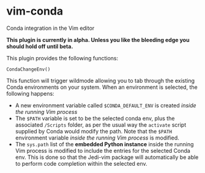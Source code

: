 # vim-conda
Conda integration in the Vim editor

**This plugin is currently in alpha. Unless you like the bleeding edge you should hold off until beta.**

This plugin provides the following functions:
```
CondaChangeEnv()
```
This function will trigger wildmode allowing you to tab through the existing Conda environments on your system. When an environment is selected, the following happens: 
- A new environment variable called `$CONDA_DEFAULT_ENV` is created *inside the running Vim process*
- The `$PATH` variable is set to be the selected conda env, plus the associated `/Scripts` folder, as per the usual way the `activate` script supplied by Conda would modify the path. Note that the `$PATH` environment variable *inside the running Vim process* is modified.
- The `sys.path` list of the **embedded Python instance** inside the running Vim process is modified to include the entries for the selected Conda env.  This is done so that the Jedi-vim package will automatically be able to perform code completion within the selected env.
